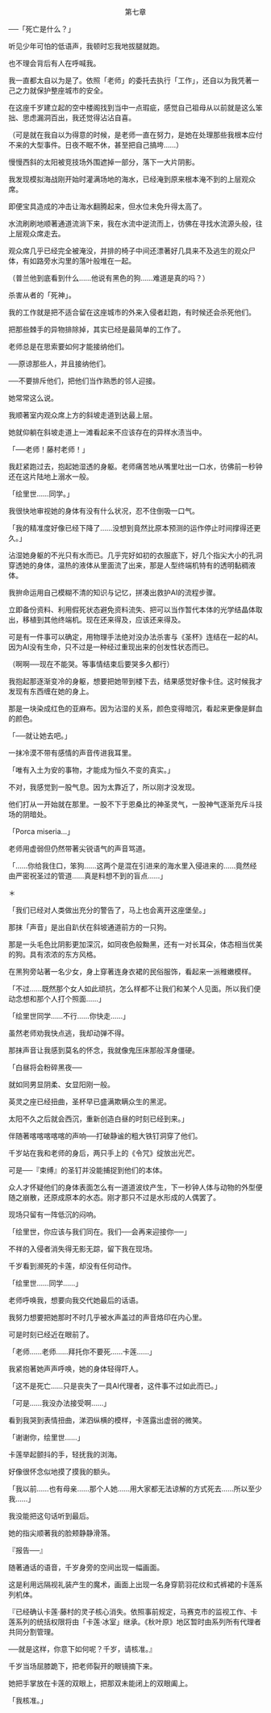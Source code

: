 <p align="center">第七章</p>

──「死亡是什么？」

听见少年可怕的低语声，我顿时忘我地拔腿就跑。

也不理会背后有人在呼喊我。

我一直都太自以为是了。依照「老师」的委托去执行「工作」，还自以为我凭著一己之力就保护整座城市的安全。

在这座千岁建立起的空中楼阁找到当中一点瑕疵，感觉自己祖母从以前就是这么笨拙、思虑漏洞百出，我还觉得沾沾自喜。

（可是就在我自以为得意的时候，是老师一直在努力，是她在处理那些我根本应付不来的大型事件。日夜不眠不休，甚至把自己搞垮……）

慢慢西斜的太阳被竞技场外围遮掉一部分，落下一大片阴影。

我发现模拟海战刚开始时灌满场地的海水，已经淹到原来根本淹不到的上层观众席。

即便宝具造成的冲击让海水翻腾起来，但水位未免升得太高了。

水流刷刷地顺著通道流淌下来，我在水流中逆流而上，彷佛在寻找水流源头般，往上层观众席走去。

观众席几乎已经完全被淹没，并排的椅子中间还漂著好几具来不及逃生的观众尸体，有如路旁水沟里的落叶般堆在一起。

（普兰他到底看到什么……他说有黑色的狗……难道是真的吗？）

杀害从者的「死神」。

我的工作就是把不适合留在这座城市的外来入侵者赶跑，有时候还会杀死他们。

把那些棘手的异物排除掉，其实已经是最简单的工作了。

老师总是在思索要如何才能接纳他们。

──原谅那些人，并且接纳他们。

──不要排斥他们，把他们当作熟悉的邻人迎接。

她常常这么说。

我顺著室内观众席上方的斜坡走道到达最上层。

她就仰躺在斜坡走道上一滩看起来不应该存在的异样水渍当中。

「──老师！藤村老师！」

我赶紧跑过去，抱起她湿透的身躯。老师痛苦地从嘴里吐出一口水，彷佛前一秒钟还在这片陆地上溺水一般。

「绘里世……同学。」

我很快地审视她的身体有没有什么状况，忍不住倒吸一口气。

「我的精准度好像已经下降了……没想到竟然比原本预测的运作停止时间撑得还更久。」

沾湿她身躯的不光只有水而已。几乎完好如初的衣服底下，好几个指尖大小的孔洞穿透她的身体，温热的液体从里面流了出来，那是人型终端机特有的透明黏稠液体。

我拚命运用自己模糊不清的知识与记忆，拼凑出救护AI的流程步骤。

立即备份资料、利用假死状态避免资料流失、把可以当作暂代本体的光学结晶体取出，移植到其他终端机。现在还来得及，应该还来得及。

可是有一件事可以确定，用物理手法绝对没办法杀害与《圣杯》连结在一起的AI。因为AI没有生命，只不过是一种经过重现出来的创发性状态而已。

（啊啊──现在不能哭。等事情结束后要哭多久都行）

我抱起那逐渐变冷的身躯，想要把她带到楼下去，结果感觉好像卡住。这时候我才发现有东西缠在她的身上。

那是一块染成红色的亚麻布。因为沾湿的关系，颜色变得暗沉，看起来更像是鲜血的颜色。

「──就让她去吧。」

一抹冷漠不带有感情的声音传进我耳里。

「唯有入土为安的事物，才能成为恒久不变的真实。」

不对，我感觉到一股气息。因为太靠近了，所以刚才没发现。

他们打从一开始就在那里。一股不下于恩桑比的神圣灵气，一股神气逐渐充斥斗技场的阴暗处。

「Porca miseria…」

老师用虚弱但仍然带著尖锐语气的声音骂道。

「……你给我住口，笨狗……这两个是混在引进来的海水里入侵进来的……竟然经由严密祝圣过的管道……真是料想不到的盲点……」

＊

「我们已经对人类做出充分的警告了，马上也会离开这座堡垒。」

那抹「声音」是出自趴伏在斜坡通道前方的一只狗。

那是一头毛色比阴影更加深沉，如同夜色般黝黑，还有一对长耳朵，体态相当优美的狗。具有浓浓的东方风格。

在黑狗旁站著一名少女，身上穿著连身衣裙的民俗服饰，看起来一派稚嫩模样。

「不过……既然那个女人如此顽抗，怎么样都不让我们和某个人见面。所以我们便动念想和那个人打个照面……」

「绘里世同学……不行……你快走……」

虽然老师劝我快点逃，我却动弹不得。

那抹声音让我感到莫名的怀念，我就像鬼压床那般浑身僵硬。

「白昼将会粉碎黑夜──

就如同男显阴柔、女显阳刚一般。

英灵之座已经扭曲，圣杯早已盛满欺瞒众生的黑泥。

太阳不久之后就会西沉，重新创造白昼的时刻已经到来。」

伴随著喀喀喀喀喀的声响──打破静谧的粗大铁钉洞穿了他们。

千岁站在我和老师的身后，两只手上的《令咒》绽放出光芒。

可是──『束缚』的圣钉并没能捕捉到他们的本体。

众人才怀疑他们的身体表面怎么有一道道波纹产生，下一秒钟人体与动物的外型便随之崩散，还原成原本的水态。刚才那只不过是水形成的人偶罢了。

现场只留有一阵低沉的闷响。

「绘里世，你应该与我们同在。我们──会再来迎接你──」

不祥的入侵者消失得无影无踪，留下我在现场。

千岁看到濒死的卡莲，却没有任何动作。

「绘里世……同学……」

老师呼唤我，想要向我交代她最后的话语。

我努力想要把她那时不时几乎被水声盖过的声音烙印在内心里。

可是时刻已经近在眼前了。

「老师……老师……拜托你不要死……卡莲……」

我紧抱著她声声呼唤，她的身体轻得吓人。

「这不是死亡……只是丧失了一具AI代理者，这件事不过如此而已。」

「可是……我没办法接受啊……」

看到我哭到表情扭曲，涕泗纵横的模样，卡莲露出虚弱的微笑。

「谢谢你，绘里世……」

卡莲举起颤抖的手，轻抚我的浏海。

好像很怀念似地摸了摸我的额头。

「我以前……也有母亲……那个人她……用大家都无法谅解的方式死去……所以至少我……」

我没能把这句话听到最后。

她的指尖顺著我的脸颊静静滑落。

『报告──』

随著通话的语音，千岁身旁的空间出现一幅画面。

这是利用远隔视礼装产生的魔术，画面上出现一名身穿箭羽花纹和式裤裙的卡莲系列机体。

『已经确认卡莲‧藤村的灵子核心消失。依照事前规定，马赛克市的监视工作、卡莲系列的统括权限将由「卡莲‧冰室」继承。《秋叶原》地区暂时由系列所有代理者共同分割管理。

──就是这样，你意下如何呢？千岁，请核准。』

千岁当场屈膝跪下，把老师裂开的眼镜摘下来。

她把手掌放在卡莲的双眼上，把那双未能闭上的双眼阖上。

「我核准。」

